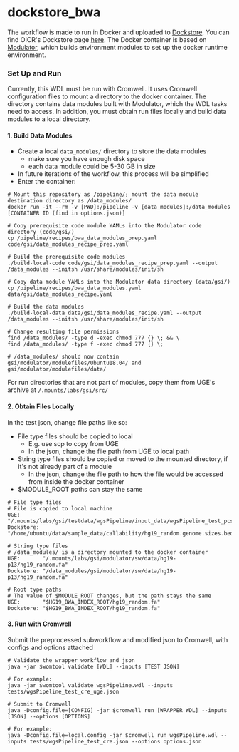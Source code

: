 # dockstore_bwa

The workflow is made to run in Docker and uploaded to [Dockstore](https://docs.dockstore.org/en/develop/getting-started/getting-started.html).
You can find OICR's Dockstore page [here](https://dockstore.org/organizations/OICR).
The Docker container is based on [Modulator](https://gitlab.oicr.on.ca/ResearchIT/modulator), which builds environment modules to set up the docker runtime environment.

### Set Up and Run
Currently, this WDL must be run with Cromwell. 
It uses Cromwell configuration files to mount a directory to the docker container.
The directory contains data modules built with Modulator, which the WDL tasks need to access.
In addition, you must obtain run files locally and build data modules to a local directory.

#### 1. Build Data Modules
- Create a local `data_modules/` directory to store the data modules
    - make sure you have enough disk space
    - each data module could be 5-30 GB in size
- In future iterations of the workflow, this process will be simplified
- Enter the container:
```
# Mount this repository as /pipeline/; mount the data module destination directory as /data_modules/
docker run -it --rm -v [PWD]:/pipeline -v [data_modules]:/data_modules [CONTAINER ID (find in options.json)]

# Copy prerequisite code module YAMLs into the Modulator code directory (code/gsi/)
cp /pipeline/recipes/bwa_data_modules_prep.yaml code/gsi/data_modules_recipe_prep.yaml
 
# Build the prerequisite code modules
./build-local-code code/gsi/data_modules_recipe_prep.yaml --output /data_modules --initsh /usr/share/modules/init/sh
 
# Copy data module YAMLs into the Modulator data directory (data/gsi/)
cp /pipeline/recipes/bwa_data_modules.yaml data/gsi/data_modules_recipe.yaml
 
# Build the data modules
./build-local-data data/gsi/data_modules_recipe.yaml --output /data_modules --initsh /usr/share/modules/init/sh
 
# Change resulting file permissions
find /data_modules/ -type d -exec chmod 777 {} \; && \
find /data_modules/ -type f -exec chmod 777 {} \;
 
# /data_modules/ should now contain gsi/modulator/modulefiles/Ubuntu18.04/ and gsi/modulator/modulefiles/data/
```
For run directories that are not part of modules, copy them from UGE's archive at `/.mounts/labs/gsi/src/`

#### 2. Obtain Files Locally
In the test json, change file paths like so:
- File type files should be copied to local
    - E.g. use scp to copy from UGE
    - In the json, change the file path from UGE to local path
- String type files should be copied or moved to the mounted directory, if it's not already part of a module
    - In the json, change the file path to how the file would be accessed from inside the docker container
- $MODULE_ROOT paths can stay the same
```
# File type files
# File is copied to local machine
UGE:       "/.mounts/labs/gsi/testdata/wgsPipeline/input_data/wgsPipeline_test_pcsi/hg19_random.genome.sizes.bed"
Dockstore: "/home/ubuntu/data/sample_data/callability/hg19_random.genome.sizes.bed"
 
# String type files
# /data_modules/ is a directory mounted to the docker container
UGE:       "/.mounts/labs/gsi/modulator/sw/data/hg19-p13/hg19_random.fa"
Dockstore: "/data_modules/gsi/modulator/sw/data/hg19-p13/hg19_random.fa"
 
# Root type paths
# The value of $MODULE_ROOT changes, but the path stays the same
UGE:       "$HG19_BWA_INDEX_ROOT/hg19_random.fa"
Dockstore: "$HG19_BWA_INDEX_ROOT/hg19_random.fa"
```

#### 3. Run with Cromwell
Submit the preprocessed subworkflow and modified json to Cromwell, with configs and options attached
```
# Validate the wrapper workflow and json
java -jar $womtool validate [WDL] --inputs [TEST JSON]
 
# For example:
java -jar $womtool validate wgsPipeline.wdl --inputs tests/wgsPipeline_test_cre_uge.json

# Submit to Cromwell
java -Dconfig.file=[CONFIG] -jar $cromwell run [WRAPPER WDL] --inputs [JSON] --options [OPTIONS]
 
# For example:
java -Dconfig.file=local.config -jar $cromwell run wgsPipeline.wdl --inputs tests/wgsPipeline_test_cre.json --options options.json
```